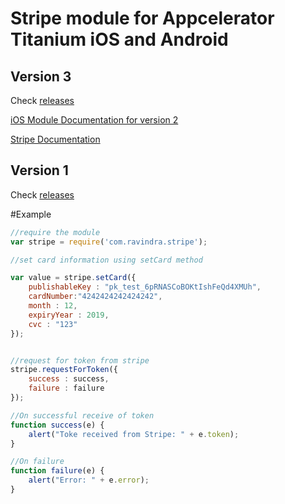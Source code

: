# Stripe module for Appcelerator Titanium iOS and Android

## Version 3
Check [releases](https://github.com/RavindraChherke/Stripe-module-for-Appcelerator-Titanium-iOS-and-Android/releases)

[iOS Module Documentation for version 2](https://github.com/RavindraChherke/Stripe-module-for-Appcelerator-Titanium-iOS-and-Android/tree/master/stripe_ios/ios)

[Stripe Documentation](https://github.com/stripe/stripe-ios)




## Version 1

Check [releases](https://github.com/RavindraChherke/Stripe-module-for-Appcelerator-Titanium-iOS-and-Android/releases)

#Example

```javascript
//require the module
var stripe = require('com.ravindra.stripe');

//set card information using setCard method

var value = stripe.setCard({
	publishableKey : "pk_test_6pRNASCoBOKtIshFeQd4XMUh",
	cardNumber:"4242424242424242",
	month : 12,
	expiryYear : 2019,
	cvc : "123"
});


//request for token from stripe 
stripe.requestForToken({
	success : success,
	failure : failure
});

//On successful receive of token
function success(e) {
	alert("Toke received from Stripe: " + e.token);
}

//On failure 
function failure(e) {
	alert("Error: " + e.error);
}
```

